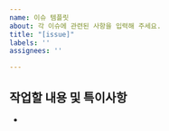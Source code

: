```yaml
---
name: 이슈 템플릿
about: 각 이슈에 관련된 사항을 입력해 주세요.
title: "[issue]"
labels: ''
assignees: ''

---
```


## 작업할 내용 및 특이사항
-
